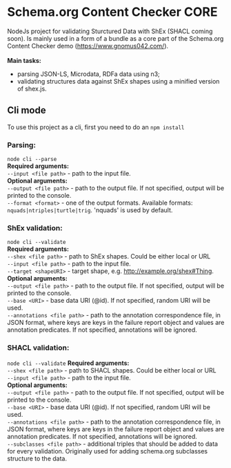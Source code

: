 # Schema.org Content Checker CORE
NodeJs project for validating Sturctured Data with ShEx (SHACL coming soon). Is mainly used in a form of a bundle as a core part of the Schema.org Content Checker demo (https://www.gnomus042.com/). <br /><br />
**Main tasks:**
- parsing JSON-LS, Microdata, RDFa data using n3;
- validating structures data against ShEx shapes using a minified version of shex.js.

## Cli mode
To use this project as a cli, first you need to do an ```npm install```
### Parsing: 
```node cli --parse```<br />
**Required arguments:** <br />
```--input <file path>``` - path to the input file. <br />
**Optional arguments:** <br />
```--output <file path>``` - path to the output file. If not specified, output will be printed to the console. <br />
```--format <format>``` - one of the output formats. Available formats: ```nquads|ntriples|turtle|trig```. 'nquads' is used by default.
### ShEx validation:
```node cli --validate```<br />
**Required arguments:** <br />
```--shex <file path>``` - path to ShEx shapes. Could be either local or URL <br />
```--input <file path>``` - path to the input file. <br />
```--target <shapeURI>``` - target shape, e.g. http://example.org/shex#Thing. <br />
**Optional arguments:**<br />
```--output <file path>``` - path to the output file. If not specified, output will be printed to the console. <br />
```--base <URI>``` - base data URI (@id). If not specified, random URI will be used.<br />
```--annotations <file path>``` - path to the annotation correspondence file, in JSON format, where keys are keys 
in the failure report object and values are annotation predicates. If not specified, annotations will be ignored.
### SHACL validation:
```node cli --validate```
**Required arguments:** <br />
```--shex <file path>``` - path to SHACL shapes. Could be either local or URL <br />
```--input <file path>``` - path to the input file. <br />
**Optional arguments:**<br />
```--output <file path>``` - path to the output file. If not specified, output will be printed to the console. <br />
```--base <URI>``` - base data URI (@id). If not specified, random URI will be used. <br />
```--annotations <file path>``` - path to the annotation correspondence file, in JSON format, where keys are keys 
in the failure report object and values are annotation predicates. If not specified, annotations will be ignored. <br />
```--subclasses <file path>``` - additional triples that should be added to data for every validation. 
Originally used for adding schema.org subclasses structure to the data.